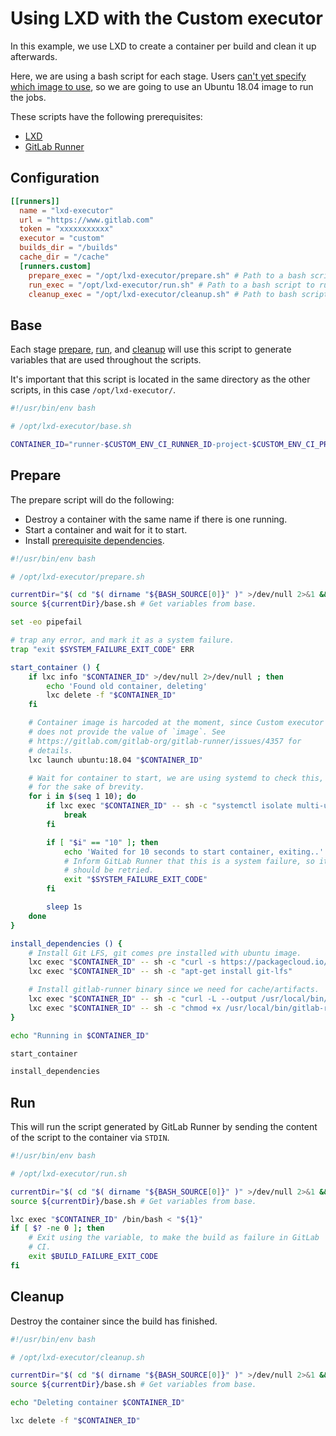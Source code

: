 # Using LXD with the Custom executor

In this example, we use LXD to create a container per build and clean it
up afterwards.

Here, we are using a bash script for each stage. Users
[can't yet specify which image to use](https://gitlab.com/gitlab-org/gitlab-runner/issues/4357),
so we are going to use an Ubuntu 18.04 image to run the jobs.

These scripts have the following prerequisites:

- [LXD](https://linuxcontainers.org/lxd/introduction/)
- [GitLab Runner](https://docs.gitlab.com/runner/install/linux-manually.html)

## Configuration

```toml
[[runners]]
  name = "lxd-executor"
  url = "https://www.gitlab.com"
  token = "xxxxxxxxxxx"
  executor = "custom"
  builds_dir = "/builds"
  cache_dir = "/cache"
  [runners.custom]
    prepare_exec = "/opt/lxd-executor/prepare.sh" # Path to a bash script to create lxd container and download dependencies.
    run_exec = "/opt/lxd-executor/run.sh" # Path to a bash script to run script inside the container.
    cleanup_exec = "/opt/lxd-executor/cleanup.sh" # Path to bash script to delete container.
```

## Base

Each stage [prepare](#prepare), [run](#run), and [cleanup](#cleanup)
will use this script to generate variables that are used throughout the
scripts.

It's important that this script is located in the same directory as the
other scripts, in this case `/opt/lxd-executor/`.

```sh
#!/usr/bin/env bash

# /opt/lxd-executor/base.sh

CONTAINER_ID="runner-$CUSTOM_ENV_CI_RUNNER_ID-project-$CUSTOM_ENV_CI_PROJECT_ID-concurrent-$CUSTOM_ENV_CI_CONCURRENT_PROJECT_ID-$CUSTOM_ENV_CI_JOB_ID"
```

## Prepare

The prepare script will do the following:

- Destroy a container with the same name if there is one running.
- Start a container and wait for it to start.
- Install [prerequisite
  dependencies](../custom.md#prerequisite-software-for-running-a-job).

```sh
#!/usr/bin/env bash

# /opt/lxd-executor/prepare.sh

currentDir="$( cd "$( dirname "${BASH_SOURCE[0]}" )" >/dev/null 2>&1 && pwd )"
source ${currentDir}/base.sh # Get variables from base.

set -eo pipefail

# trap any error, and mark it as a system failure.
trap "exit $SYSTEM_FAILURE_EXIT_CODE" ERR

start_container () {
    if lxc info "$CONTAINER_ID" >/dev/null 2>/dev/null ; then
        echo 'Found old container, deleting'
        lxc delete -f "$CONTAINER_ID"
    fi

    # Container image is harcoded at the moment, since Custom executor
    # does not provide the value of `image`. See
    # https://gitlab.com/gitlab-org/gitlab-runner/issues/4357 for
    # details.
    lxc launch ubuntu:18.04 "$CONTAINER_ID"

    # Wait for container to start, we are using systemd to check this,
    # for the sake of brevity.
    for i in $(seq 1 10); do
        if lxc exec "$CONTAINER_ID" -- sh -c "systemctl isolate multi-user.target" >/dev/null 2>/dev/null; then
            break
        fi

        if [ "$i" == "10" ]; then
            echo 'Waited for 10 seconds to start container, exiting..'
            # Inform GitLab Runner that this is a system failure, so it
            # should be retried.
            exit "$SYSTEM_FAILURE_EXIT_CODE"
        fi

        sleep 1s
    done
}

install_dependencies () {
    # Install Git LFS, git comes pre installed with ubuntu image.
    lxc exec "$CONTAINER_ID" -- sh -c "curl -s https://packagecloud.io/install/repositories/github/git-lfs/script.deb.sh | sudo bash"
    lxc exec "$CONTAINER_ID" -- sh -c "apt-get install git-lfs"

    # Install gitlab-runner binary since we need for cache/artifacts.
    lxc exec "$CONTAINER_ID" -- sh -c "curl -L --output /usr/local/bin/gitlab-runner https://gitlab-runner-downloads.s3.amazonaws.com/latest/binaries/gitlab-runner-linux-amd64"
    lxc exec "$CONTAINER_ID" -- sh -c "chmod +x /usr/local/bin/gitlab-runner"
}

echo "Running in $CONTAINER_ID"

start_container

install_dependencies
```

## Run

This will run the script generated by GitLab Runner by sending
the content of the script to the container via `STDIN`.

```sh
#!/usr/bin/env bash

# /opt/lxd-executor/run.sh

currentDir="$( cd "$( dirname "${BASH_SOURCE[0]}" )" >/dev/null 2>&1 && pwd )"
source ${currentDir}/base.sh # Get variables from base.

lxc exec "$CONTAINER_ID" /bin/bash < "${1}"
if [ $? -ne 0 ]; then
    # Exit using the variable, to make the build as failure in GitLab
    # CI.
    exit $BUILD_FAILURE_EXIT_CODE
fi
```

## Cleanup

Destroy the container since the build has finished.

```sh
#!/usr/bin/env bash

# /opt/lxd-executor/cleanup.sh

currentDir="$( cd "$( dirname "${BASH_SOURCE[0]}" )" >/dev/null 2>&1 && pwd )"
source ${currentDir}/base.sh # Get variables from base.

echo "Deleting container $CONTAINER_ID"

lxc delete -f "$CONTAINER_ID"
```
